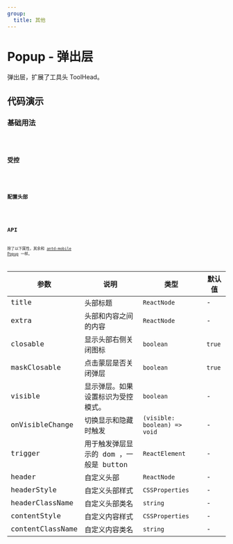 ```yaml
---
group:
  title: 其他
---
```


# Popup - 弹出层

弹出层，扩展了工具头 ToolHead。

## 代码演示

### 基础用法

<code src="./demos/basic.tsx" />

### 受控

<code src="./demos/control.tsx" />

### 配置头部

<code src="./demos/noheader.tsx" />

## API

除了以下属性，其余和 [antd-mobile Popup](ttps://mobile.ant.design/zh/components/popup#属性) 一样。

| 参数 | 说明 | 类型 | 默认值 |
| --- | --- | --- | --- |
| title | 头部标题 | `ReactNode` | - |
| extra | 头部和内容之间的内容 | `ReactNode` | - |
| closable | 显示头部右侧关闭图标 | `boolean` | `true` |
| maskClosable | 点击蒙层是否关闭弹层 | `boolean` | `true` |
| visible | 显示弹层。如果设置标识为受控模式。 | `boolean` | - |
| onVisibleChange | 切换显示和隐藏时触发 | `(visible: boolean) => void` | - |
| trigger | 用于触发弹层显示的 dom ，一般是 button | `ReactElement` | - |
| header | 自定义头部 | `ReactNode` | - |
| headerStyle | 自定义头部样式 | `CSSProperties` | - |
| headerClassName | 自定义头部类名 | `string` | - |
| contentStyle | 自定义内容样式 | `CSSProperties` | - |
| contentClassName | 自定义内容类名 | `string` | - |
